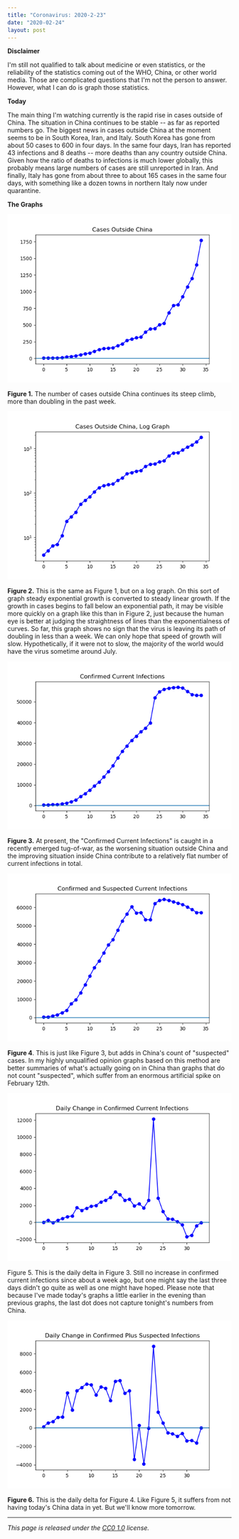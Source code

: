 ```yaml
---
title: "Coronavirus: 2020-2-23"
date: "2020-02-24"
layout: post
---
```


**Disclaimer**

I'm still not qualified to talk about medicine or even statistics, or the reliability of the statistics coming out of the WHO, China, or other world media. Those are complicated questions that I'm not the person to answer. However, what I can do is graph those statistics.

**Today**

The main thing I'm watching currently is the rapid rise in cases outside of China. The situation in China continues to be stable -- as far as reported numbers go. The biggest news in cases outside China at the moment seems to be in South Korea, Iran, and Italy. South Korea has gone from about 50 cases to 600 in four days. In the same four days, Iran has reported 43 infections and 8 deaths -- more deaths than any country outside China. Given how the ratio of deaths to infections is much lower globally, this probably means large numbers of cases are still unreported in Iran. And finally, Italy has gone from about three to about 165 cases in the same four days, with something like a dozen towns in northern Italy now under quarantine.

**The Graphs**

![](../../i/0v.png)

**Figure 1.** The number of cases outside China continues its steep climb, more than doubling in the past week.

![](../../i/0w.png)

**Figure 2.** This is the same as Figure 1, but on a log graph. On this sort of graph steady exponential growth is converted to steady linear growth. If the growth in cases begins to fall below an exponential path, it may be visible more quickly on a graph like this than in Figure 2, just because the human eye is better at judging the straightness of lines than the exponentialness of curves. So far, this graph shows no sign that the virus is leaving its path of doubling in less than a week. We can only hope that speed of growth will slow. Hypothetically, if it were not to slow, the majority of the world would have the virus sometime around July.

![](../../i/0x.png)

**Figure 3.** At present, the "Confirmed Current Infections" is caught in a recently emerged tug-of-war, as the worsening situation outside China and the improving situation inside China contribute to a relatively flat number of current infections in total.

![](../../i/0y.png)

**Figure 4**. This is just like Figure 3, but adds in China's count of "suspected" cases. In my highly unqualified opinion graphs based on this method are better summaries of what's actually going on in China than graphs that do not count "suspected", which suffer from an enormous artificial spike on February 12th.

![](../../i/0z.png)

Figure 5. This is the daily delta in Figure 3. Still no increase in confirmed current infections since about a week ago, but one might say the last three days didn't go quite as well as one might have hoped. Please note that because I've made today's graphs a little earlier in the evening than previous graphs, the last dot does not capture tonight's numbers from China.

![](../../i/1a.png)

**Figure 6.** This is the daily delta for Figure 4. Like Figure 5, it suffers from not having today's China data in yet. But we'll know more tomorrow.

---

_This page is released under the [CC0 1.0](https://creativecommons.org/publicdomain/zero/1.0/) license._

